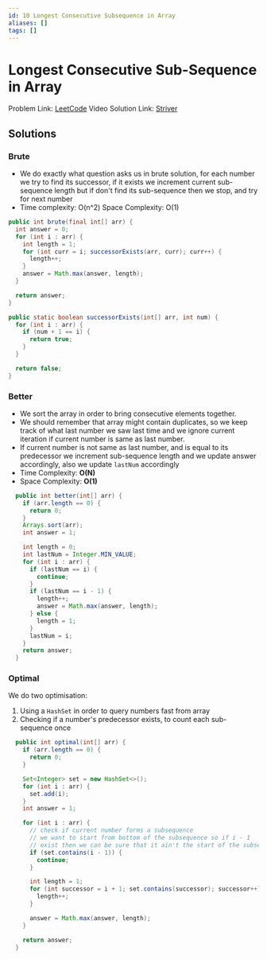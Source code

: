 ```yaml
---
id: 10 Longest Consecutive Subsequence in Array
aliases: []
tags: []
---
```

# Longest Consecutive Sub-Sequence in Array

Problem Link: [LeetCode](https://leetcode.com/problems/longest-consecutive-sequence/solution/)
Video Solution Link: [Striver](https://youtu.be/cHrH9CQ8pmY)

## Solutions

### Brute
- We do exactly what question asks us in brute solution, for each number we try to find its successor, if it exists we increment current sub-sequence length but if don't find its sub-sequence then we stop, and try for next number
- Time complexity: O(n^2) Space Complexity: O(1)
```java
public int brute(final int[] arr) {
  int answer = 0;
  for (int i : arr) {
    int length = 1;
    for (int curr = i; successorExists(arr, curr); curr++) {
      length++;
    }
    answer = Math.max(answer, length);
  }

  return answer;
}

public static boolean successorExists(int[] arr, int num) {
  for (int i : arr) {
    if (num + 1 == i) {
      return true;
    }
  }

  return false;
}
```

### Better
- We sort the array in order to bring consecutive elements together.
- We should remember that array might contain duplicates, so we keep track of what last number we saw last time and we ignore current iteration if current number is same as last number.
- If current number is not same as last number, and is equal to its predecessor we increment sub-sequence length and we update answer accordingly, also we update `lastNum` accordingly
- Time Complexity: **O(N)** 
- Space Complexity: **O(1)**
```java
  public int better(int[] arr) {
    if (arr.length == 0) {
      return 0;
    }
    Arrays.sort(arr);
    int answer = 1;

    int length = 0;
    int lastNum = Integer.MIN_VALUE;
    for (int i : arr) {
      if (lastNum == i) {
        continue;
      }
      if (lastNum == i - 1) {
        length++;
        answer = Math.max(answer, length);
      } else {
        length = 1;
      }
      lastNum = i;
    }
    return answer;
  }
```

### Optimal
We do two optimisation:
1. Using a `HashSet` in order to query numbers fast from array
2. Checking if a number's predecessor exists, to count each sub-sequence once
```java
  public int optimal(int[] arr) {
    if (arr.length == 0) {
      return 0;
    }

    Set<Integer> set = new HashSet<>();
    for (int i : arr) {
      set.add(i);
    }
    int answer = 1;

    for (int i : arr) {
      // check if current number forms a subsequence
      // we want to start from bottom of the subsequence so if i - 1
      // exist then we can be sure that it ain't the start of the subsequence
      if (set.contains(i - 1)) {
        continue;
      }

      int length = 1;
      for (int successor = i + 1; set.contains(successor); successor++) {
        length++;
      }

      answer = Math.max(answer, length);
    }

    return answer;
  }

```